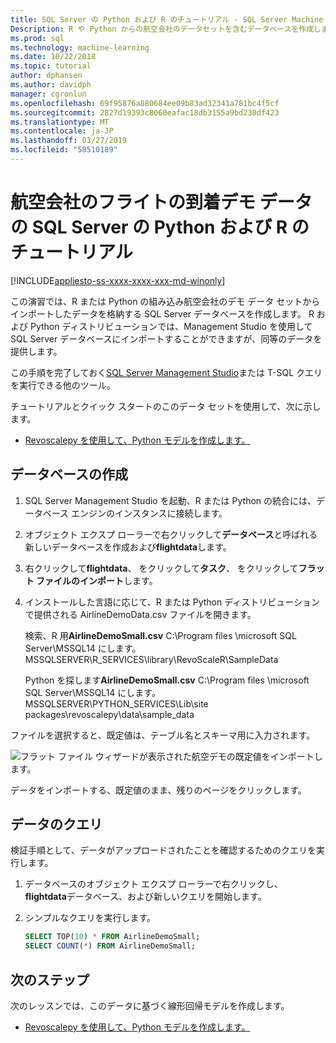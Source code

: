 ```yaml
---
title: SQL Server の Python および R のチュートリアル - SQL Server Machine Learning の航空会社のフライト デモ データのセット
Description: R や Python からの航空会社のデータセットを含むデータベースを作成します。 このデータセットは、SQL Server ストアド プロシージャで R 言語または Python コードをラップする方法を示す演習で使用されます。
ms.prod: sql
ms.technology: machine-learning
ms.date: 10/22/2018
ms.topic: tutorial
author: dphansen
ms.author: davidph
manager: cgronlun
ms.openlocfilehash: 69f95876a880684ee09b83ad32341a781bc4f5cf
ms.sourcegitcommit: 2827d19393c8060eafac18db3155a9bd230df423
ms.translationtype: MT
ms.contentlocale: ja-JP
ms.lasthandoff: 03/27/2019
ms.locfileid: "58510189"
---
```

#  <a name="airline-flight-arrival-demo-data-for-sql-server-python-and-r-tutorials"></a>航空会社のフライトの到着デモ データの SQL Server の Python および R のチュートリアル
[!INCLUDE[appliesto-ss-xxxx-xxxx-xxx-md-winonly](../../includes/appliesto-ss-xxxx-xxxx-xxx-md-winonly.md)]

この演習では、R または Python の組み込み航空会社のデモ データ セットからインポートしたデータを格納する SQL Server データベースを作成します。 R および Python ディストリビューションでは、Management Studio を使用して SQL Server データベースにインポートすることができますが、同等のデータを提供します。

この手順を完了しておく[SQL Server Management Studio](https://docs.microsoft.com/sql/ssms/download-sql-server-management-studio-ssms?view=sql-server-2017)または T-SQL クエリを実行できる他のツール。

チュートリアルとクイック スタートのこのデータ セットを使用して、次に示します。

+  [Revoscalepy を使用して、Python モデルを作成します。](use-python-revoscalepy-to-create-model.md)

## <a name="create-the-database"></a>データベースの作成

1. SQL Server Management Studio を起動、R または Python の統合には、データベース エンジンのインスタンスに接続します。  

2. オブジェクト エクスプ ローラーで右クリックして**データベース**と呼ばれる新しいデータベースを作成および**flightdata**します。

3. 右クリックして**flightdata**、 をクリックして**タスク**、 をクリックして**フラット ファイルのインポート**します。

4. インストールした言語に応じて、R または Python ディストリビューションで提供される AirlineDemoData.csv ファイルを開きます。

   検索、R 用**AirlineDemoSmall.csv** C:\Program files \microsoft SQL Server\MSSQL14 にします。MSSQLSERVER\R_SERVICES\library\RevoScaleR\SampleData
   
   Python を探します**AirlineDemoSmall.csv** C:\Program files \microsoft SQL Server\MSSQL14 にします。MSSQLSERVER\PYTHON_SERVICES\Lib\site packages\revoscalepy\data\sample_data
  
ファイルを選択すると、既定値は、テーブル名とスキーマ用に入力されます。

  ![フラット ファイル ウィザードが表示された航空デモの既定値をインポートします。](media/import-airlinedemosmall.png)

データをインポートする、既定値のまま、残りのページをクリックします。


## <a name="query-the-data"></a>データのクエリ

検証手順として、データがアップロードされたことを確認するためのクエリを実行します。

1. データベースのオブジェクト エクスプ ローラーで右クリックし、 **flightdata**データベース、および新しいクエリを開始します。

2. シンプルなクエリを実行します。

    ```sql
    SELECT TOP(10) * FROM AirlineDemoSmall;
    SELECT COUNT(*) FROM AirlineDemoSmall;
    ```

## <a name="next-steps"></a>次のステップ

次のレッスンでは、このデータに基づく線形回帰モデルを作成します。

+ [Revoscalepy を使用して、Python モデルを作成します。](use-python-revoscalepy-to-create-model.md)
